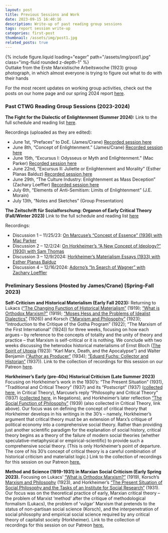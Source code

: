 ```yaml
---
layout: post
title: Previous Sessions and Work
date: 2023-09-15 16:40:16
description: Write-up of past reading group sessions
tags: report session write-up
categories: first-post
thumbnail: /assets/img/post1.jpg
related_posts: true
---
```


<div class="row mt-3">
    <div class="col-sm mt-3 mt-md-0">
        {% include figure.liquid loading="eager" path="/assets/img/post1.jpg" class="img-fluid rounded z-depth-1" %}
    </div>
</div>
<div class="caption">
    Outtake from the Erste Marxistische Arbeitswoche (1923) group photograph, in which almost everyone is trying to figure out what to do with their hands
</div>

For the most recent updates on working group activities, check out the posts on our home page and our spring 2024 report [here](/news/announcement_4).

### Past CTWG Reading Group Sessions (2023-2024)

**The Fight for the Dialectic of Enlightenment (Summer 2024):**
Link to the full schedule and reading list [here](/news/announcement_3).

Recordings (uploaded as they are edited):

<ul>
    <li>June 1st, “Prefaces” to DoE. (James/Crane) <a href="https://www.patreon.com/posts/prefaces-to-doe-106806484">Recorded session here</a></li>
    <li>June 8th, “Concept of Enlightenment.” (James/Crane) <a href="https://www.patreon.com/posts/concept-of-6-8-110396854">Recorded session here</a></li>
    <li>June 15th, “Excursus I: Odysseus or Myth and Enlightenment.” (Mac Parker) <a href="https://www.patreon.com/posts/odysseus-6-15-107819849">Recorded session here</a></li>
    <li>June 22nd, “Excursus II: Juliette or Enlightenment and Morality” (Esther Planas Balduz) <a href="https://www.patreon.com/posts/6-22-excursus-ii-111666274">Recorded session here</a></li>
    <li>June 29th, “The Culture Industry: Enlightenment as Mass Deception” (Zachary Loeffler) <a href="https://www.patreon.com/posts/6-29-culture-as-113616865">Recorded session here</a></li>
    <li>July 6th, “Elements of Anti-Semitism: Limits of Enlightenment” (J.E. Morain)</li>
    <li>July 13th, “Notes and Sketches” (Group Presentation)</li>
</ul>

**The Zeitschrift für Sozialforschung: Organon of Early Critical Theory (Fall/Winter 2023)**
Link to the full schedule and reading list [here](/news/announcement_2)

Recordings:
<ul>
    <li>Discussion 1 – 11/25/23: <a href="https://www.patreon.com/posts/11-25-23-concept-93636285">On Marcuse’s “Concept of Essence” (1936) with Mac Parker</a></li>
    <li>Discussion 2 – 12/2/24: <a href="https://www.patreon.com/posts/12-2-24-new-of-100926227">On Horkheimer’s “A New Concept of Ideology?” (1930) with Sam Thomas</a></li>
    <li>Discussion 3 – 12/9/2024: <a href="https://www.patreon.com/posts/12-9-2024-essays-100927103">Horkheimer’s Materialism Essays (1933) with Esther Planas Balduz</a></li>
    <li>Discussion 4 – 12/16/2024: <a href="https://www.patreon.com/posts/12-16-2024-in-of-100927684">Adorno’s “In Search of Wagner” with Zachary Loeffler</a></li>
</ul>

### Preliminary Sessions (Hosted by James/Crane) (Spring-Fall 2023)

**Self-Criticism and Historical Materialism (Early Fall 2023):**
Returning to Lukacs ([“The Changing Function of Historical Materialism”](https://monoskop.org/images/3/3b/Lukacs_Georg_History_and_Class_Consciousness_Studies_in_Marxist_Dialectics.pdf) (1919); [“What is Orthodox Marxism?”](https://monoskop.org/images/3/3b/Lukacs_Georg_History_and_Class_Consciousness_Studies_in_Marxist_Dialectics.pdf) (1919); [“Moses Hess and the Problems of Idealist Dialectics”](https://files.libcom.org/files/georg-lukacc81cs-tactics-and-ethics-political-essays-1919-1929a.compressed.pdf) (1926)) and Korsch ([“Marxism and Philosophy”](https://ia801906.us.archive.org/2/items/karl-korsch-marxism-and-philosophy-marxismus-und-philosophie-marxismo-e-filosofi/Karl%20Korsch%2C%20Marxism%20and%20Philosophy%2C%20Marxismus%20und%20Philosophie%2C%20Marxismo%20e%20filosofia%2C%20Massimo%20Morigi%2C%20Repubblicanesimo%20Geopolitico%2C%20marxismo%20occidentale.pdf) (1923); “Introduction to the Critique of the Gotha Program” (1922); “The Marxism of the First International” (1924)) for three weeks, focusing on how each argues – by reference to the concepts of totality and the unity of theory and practice – that Marxism is self-critical or it is nothing. We conclude with two weeks discussing the heterodox historical materialisms of Ernst Bloch ([The Spirit of Utopia](https://archive.org/details/TheSpiritOfUtopiaErnstBloch) (1923): “Karl Marx, Death, and the Apocalypse”) and Walter Benjamin ([“Author as Producer”](https://monoskop.org/images/9/93/Benjamin_Walter_1934_1999_The_Author_as_Producer.pdf) (1934); [“Eduard Fuchs: Collector and Historian”](https://files.libcom.org/files/Eduard%20Fuchs,%20Collector%20and%20Historian%20-%20W.%20Benjamin%201937_0.pdf) (1937)). Link to the collection of recordings for this session on our Patreon [here](https://www.patreon.com/collection/190928).

**Horkheimer’s Early (pre-40s) Historical Criticism (Late Summer 2023)**
Focusing on Horkheimer’s work in the 1930’s: “The Present Situation” (1931), “Traditional and Critical Theory” (1937) and its “Postscript” (1937) ([collected here](https://monoskop.org/images/7/74/Horkheimer_Max_Critical_Theory_Selected_Essays_2002.pdf), in Critical Theory), Marcuse’s reply “Philosophy and Critical Theory” (1937) ([collected here](https://monoskop.org/images/7/74/Horkheimer_Max_Critical_Theory_Selected_Essays_2002.pdf), in Negations), and Horkheimer’s later reflection [“The Social Function of Philosophy”](https://www.marxists.org/reference/archive/horkheimer/1939/social-function.htm) (1939) (also collected in Critical Theory, link above). Our focus was on defining the concept of critical theory that Horkheimer develops in his writings in the 30’s – namely, Horkheimer’s argument that critical theory must be an extension of Marx’s critique of political economy into a comprehensive social theory. Rather than providing just another scientific paradigm for the explanation of social history, critical theory begins as a theory of the failure of modern social theories (whether speculative-metaphysical or empirical-scientific) to provide such a comprehensive social theory. (This is only Horkheimer’s point of departure. The core of his 30’s concept of critical theory is a careful combination of historical criticism and materialist logic.) Link to the collection of recordings for this session on our Patreon [here.](https://www.patreon.com/collection/190904)

**Method and Science (1919-1931) in Marxian Social Criticism (Early Spring 2023).**
Focusing on Lukacs’ [“What is Orthodox Marxism?”](https://www.marxists.org/archive/lukacs/works/1919/orthomarx.html#:~:text=In%20Marxism%2C%20orthodoxy%20refers%20solely,the%20tradition%20of%20its%20founders.) (1919), Korsch’s [Marxism and Philosophy](https://www.marxists.org/archive/korsch/1923/marxism-philosophy.htm) (1923), and Horkheimer’s [“The Present Situation of Social Philosophy and the Tasks of an Institute for Social Research”](https://www.marxists.org/reference/archive/horkheimer/1931/present-situation.htm) (1931). Our focus was on the theoretical practice of early, Marxian critical theory – the problem of Marxist ‘method’ after the critique of methodological formalism (Lukacs), the problem of ‘vulgar’ Marxism that pretends to the status of non-partisan social science (Korsch), and the interpenetration of social philosophy and empirical social science required by any critical theory of capitalist society (Horkheimer). Link to the collection of recordings for this session on our Patreon [here.](https://www.patreon.com/collection/190864)
